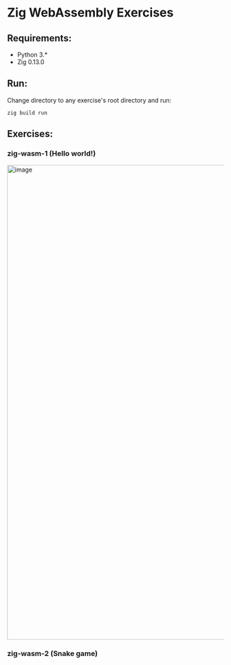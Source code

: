# Zig WebAssembly Exercises

## Requirements:
* Python 3.*
* Zig 0.13.0

## Run:

Change directory to any exercise's root directory and run:

````
zig build run
````

## Exercises:

### zig-wasm-1 (Hello world!)

<img width="1102" alt="image" src="https://github.com/user-attachments/assets/c28cf33e-3b8b-497f-a054-26f9740947bb" />

### zig-wasm-2 (Snake game)
